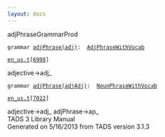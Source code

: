 ```yaml
---
layout: docs
---
```

<span class="title">adjPhrase</span><span class="type">GrammarProd</span>

`grammar `<span class="classExtLink">[`adjPhrase(adj)`](../object/adjPhrase(adj).html)</span>` :   `[`AdjPhraseWithVocab`](../object/AdjPhraseWithVocab.html)

[`en_us.t`](../file/en_us.t.html)`[`[`6998`](../source/en_us.t.html#6998)`]`



adjective-\>adj\_



`grammar `<span class="classExtLink">[`adjPhrase(adjAdj)`](../object/adjPhrase(adjAdj).html)</span>` :   `[`NounPhraseWithVocab`](../object/NounPhraseWithVocab.html)

[`en_us.t`](../file/en_us.t.html)`[`[`7022`](../source/en_us.t.html#7022)`]`



adjective-\>adj\_ adjPhrase-\>ap\_  
TADS 3 Library Manual  
Generated on 5/16/2013 from TADS version 3.1.3


